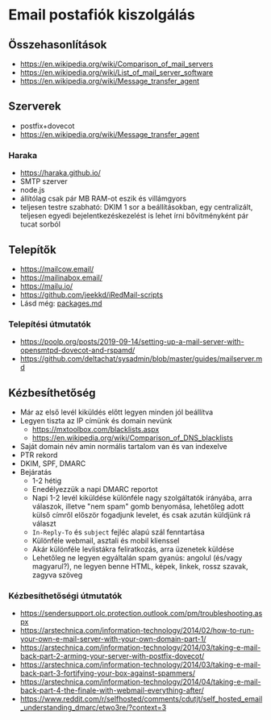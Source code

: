 # Email postafiók kiszolgálás

## Összehasonlítások

* https://en.wikipedia.org/wiki/Comparison_of_mail_servers
* https://en.wikipedia.org/wiki/List_of_mail_server_software
* https://en.wikipedia.org/wiki/Message_transfer_agent

## Szerverek

* postfix+dovecot
* https://en.wikipedia.org/wiki/Message_transfer_agent

### Haraka

* https://haraka.github.io/
* SMTP szerver
* node.js
* állítólag csak pár MB RAM-ot eszik és villámgyors
* teljesen testre szabható: DKIM 1 sor a beállításokban, egy centralizált, teljesen egyedi bejelentkezéskezelést is lehet írni bővítményként pár tucat sorból

## Telepítők

* https://mailcow.email/
* https://mailinabox.email/
* https://mailu.io/
* https://github.com/jeekkd/iRedMail-scripts
* Lásd még: [packages.md](packages.md)

### Telepítési útmutatók

* https://poolp.org/posts/2019-09-14/setting-up-a-mail-server-with-opensmtpd-dovecot-and-rspamd/
* https://github.com/deltachat/sysadmin/blob/master/guides/mailserver.md

## Kézbesíthetőség

* Már az első levél kiküldés előtt legyen minden jól beállítva
* Legyen tiszta az IP címünk és domain nevünk
  * https://mxtoolbox.com/blacklists.aspx
  * https://en.wikipedia.org/wiki/Comparison_of_DNS_blacklists
* Saját domain név amin normális tartalom van és van indexelve
* PTR rekord
* DKIM, SPF, DMARC
* Bejáratás
  * 1-2 hétig
  * Enedélyezzük a napi DMARC reportot
  * Napi 1-2 levél kiküldése különféle nagy szolgáltatók irányába, arra válaszok, illetve "nem spam" gomb benyomása, lehetőleg adott külső címről először fogadjunk levelet, és csak azután küldjünk rá választ
  * `In-Reply-To` és `subject` fejléc alapú szál fenntartása
  * Különféle webmail, asztali és mobil klienssel
  * Akár különféle levlistákra feliratkozás, arra üzenetek küldése
  * Lehetőleg ne legyen egyáltalán spam gyanús: angolul (és/vagy magyarul?), ne legyen benne HTML, képek, linkek, rossz szavak, zagyva szöveg

### Kézbesíthetőségi útmutatók

* https://sendersupport.olc.protection.outlook.com/pm/troubleshooting.aspx
* https://arstechnica.com/information-technology/2014/02/how-to-run-your-own-e-mail-server-with-your-own-domain-part-1/
* https://arstechnica.com/information-technology/2014/03/taking-e-mail-back-part-2-arming-your-server-with-postfix-dovecot/
* https://arstechnica.com/information-technology/2014/03/taking-e-mail-back-part-3-fortifying-your-box-against-spammers/
* https://arstechnica.com/information-technology/2014/04/taking-e-mail-back-part-4-the-finale-with-webmail-everything-after/
* https://www.reddit.com/r/selfhosted/comments/cdutjt/self_hosted_email_understanding_dmarc/etwo3re/?context=3
